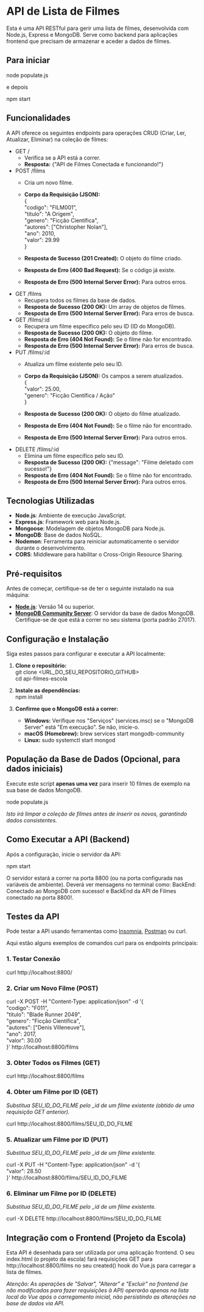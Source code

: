 # **API de Lista de Filmes**

Esta é uma API RESTful para gerir uma lista de filmes, desenvolvida com Node.js, Express e MongoDB. Serve como backend para aplicações frontend que precisam de armazenar e aceder a dados de filmes.

## **Para iniciar**

node populate.js

e depois 

npm start

## **Funcionalidades**

A API oferece os seguintes endpoints para operações CRUD (Criar, Ler, Atualizar, Eliminar) na coleção de filmes:

* GET /  
  * Verifica se a API está a correr.  
  * **Resposta:** {"API de Filmes Conectada e funcionando\!"}  
* POST /films  
  * Cria um novo filme.  
  * **Corpo da Requisição (JSON):**  
    {  
        "codigo": "FILM001",  
        "titulo": "A Origem",  
        "genero": "Ficção Científica",  
        "autores": \["Christopher Nolan"\],  
        "ano": 2010,  
        "valor": 29.99  
    }

  * **Resposta de Sucesso (201 Created):** O objeto do filme criado.  
  * **Resposta de Erro (400 Bad Request):** Se o código já existe.  
  * **Resposta de Erro (500 Internal Server Error):** Para outros erros.  
* GET /films  
  * Recupera todos os filmes da base de dados.  
  * **Resposta de Sucesso (200 OK):** Um array de objetos de filmes.  
  * **Resposta de Erro (500 Internal Server Error):** Para erros de busca.  
* GET /films/:id  
  * Recupera um filme específico pelo seu ID (ID do MongoDB).  
  * **Resposta de Sucesso (200 OK):** O objeto do filme.  
  * **Resposta de Erro (404 Not Found):** Se o filme não for encontrado.  
  * **Resposta de Erro (500 Internal Server Error):** Para erros de busca.  
* PUT /films/:id  
  * Atualiza um filme existente pelo seu ID.  
  * **Corpo da Requisição (JSON):** Os campos a serem atualizados.  
    {  
        "valor": 25.00,  
        "genero": "Ficção Científica / Ação"  
    }

  * **Resposta de Sucesso (200 OK):** O objeto do filme atualizado.  
  * **Resposta de Erro (404 Not Found):** Se o filme não for encontrado.  
  * **Resposta de Erro (500 Internal Server Error):** Para outros erros.  
* DELETE /films/:id  
  * Elimina um filme específico pelo seu ID.  
  * **Resposta de Sucesso (200 OK):** {"message": "Filme deletado com sucesso\!"}  
  * **Resposta de Erro (404 Not Found):** Se o filme não for encontrado.  
  * **Resposta de Erro (500 Internal Server Error):** Para outros erros.

## **Tecnologias Utilizadas**

* **Node.js**: Ambiente de execução JavaScript.  
* **Express.js**: Framework web para Node.js.  
* **Mongoose**: Modelagem de objetos MongoDB para Node.js.  
* **MongoDB**: Base de dados NoSQL.  
* **Nodemon**: Ferramenta para reiniciar automaticamente o servidor durante o desenvolvimento.  
* **CORS**: Middleware para habilitar o Cross-Origin Resource Sharing.

## **Pré-requisitos**

Antes de começar, certifique-se de ter o seguinte instalado na sua máquina:

* [**Node.js**](https://nodejs.org/): Versão 14 ou superior.  
* [**MongoDB Community Server**](https://www.mongodb.com/try/download/community): O servidor da base de dados MongoDB. Certifique-se de que está a correr no seu sistema (porta padrão 27017).

## **Configuração e Instalação**

Siga estes passos para configurar e executar a API localmente:

1. **Clone o repositório:**  
   git clone \<URL\_DO\_SEU\_REPOSITORIO\_GITHUB\>  
   cd api-filmes-escola

2. **Instale as dependências:**  
   npm install

3. **Confirme que o MongoDB está a correr:**  
   * **Windows:** Verifique nos "Serviços" (services.msc) se o "MongoDB Server" está "Em execução". Se não, inicie-o.  
   * **macOS (Homebrew):** brew services start mongodb-community  
   * **Linux:** sudo systemctl start mongod

## **População da Base de Dados (Opcional, para dados iniciais)**

Execute este script **apenas uma vez** para inserir 10 filmes de exemplo na sua base de dados MongoDB.

node populate.js

*Isto irá limpar a coleção de filmes antes de inserir os novos, garantindo dados consistentes.*

## **Como Executar a API (Backend)**

Após a configuração, inicie o servidor da API:

npm start

O servidor estará a correr na porta 8800 (ou na porta configurada nas variáveis de ambiente). Deverá ver mensagens no terminal como: BackEnd: Conectado ao MongoDB com sucesso\! e BackEnd da API de Filmes conectado na porta 8800\!.

## **Testes da API**

Pode testar a API usando ferramentas como [Insomnia](https://insomnia.rest/download), [Postman](https://www.postman.com/downloads/) ou curl.

Aqui estão alguns exemplos de comandos curl para os endpoints principais:

### **1\. Testar Conexão**

curl http://localhost:8800/

### **2\. Criar um Novo Filme (POST)**

curl \-X POST \-H "Content-Type: application/json" \-d '{  
    "codigo": "F011",  
    "titulo": "Blade Runner 2049",  
    "genero": "Ficção Científica",  
    "autores": \["Denis Villeneuve"\],  
    "ano": 2017,  
    "valor": 30.00  
}' http://localhost:8800/films

### **3\. Obter Todos os Filmes (GET)**

curl http://localhost:8800/films

### **4\. Obter um Filme por ID (GET)**

*Substitua SEU\_ID\_DO\_FILME pelo \_id de um filme existente (obtido de uma requisição GET anterior).*

curl http://localhost:8800/films/SEU\_ID\_DO\_FILME

### **5\. Atualizar um Filme por ID (PUT)**

*Substitua SEU\_ID\_DO\_FILME pelo \_id de um filme existente.*

curl \-X PUT \-H "Content-Type: application/json" \-d '{  
    "valor": 28.50  
}' http://localhost:8800/films/SEU\_ID\_DO\_FILME

### **6\. Eliminar um Filme por ID (DELETE)**

*Substitua SEU\_ID\_DO\_FILME pelo \_id de um filme existente.*

curl \-X DELETE http://localhost:8800/films/SEU\_ID\_DO\_FILME

## **Integração com o Frontend (Projeto da Escola)**

Esta API é desenhada para ser utilizada por uma aplicação frontend. O seu index.html (o projeto da escola) fará requisições GET para http://localhost:8800/films no seu created() hook do Vue.js para carregar a lista de filmes.

*Atenção: As operações de "Salvar", "Alterar" e "Excluir" no frontend (se não modificadas para fazer requisições à API) operarão apenas na lista local do Vue após o carregamento inicial, não persistindo as alterações na base de dados via API.*